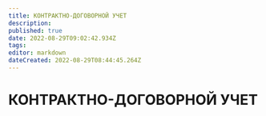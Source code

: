 ```yaml
---
title: КОНТРАКТНО-ДОГОВОРНОЙ УЧЕТ
description:
published: true
date: 2022-08-29T09:02:42.934Z
tags: 
editor: markdown
dateCreated: 2022-08-29T08:44:45.264Z
---
```

# КОНТРАКТНО-ДОГОВОРНОЙ УЧЕТ

